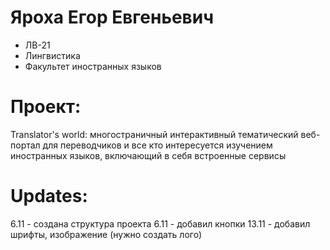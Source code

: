 # Яроха Егор Евгеньевич
- ЛВ-21
- Лингвистика
- Факультет иностранных языков
# Проект:
Translator's world: многостраничный интерактивный тематический веб-портал для переводчиков и все кто интересуется изучением иностранных языков, включающий в себя встроенные сервисы

# Updates:
6.11 - создана структура проекта
6.11 - добавил кнопки
13.11 - добавил шрифты, изображение (нужно создать лого)